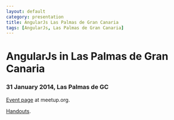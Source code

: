 ```yaml
---
layout: default
category: presentation
title: AngularJs Las Palmas de Gran Canaria
tags: [AngularJs, Las Palmas de Gran Canaria]
---
```


# AngularJs in Las Palmas de Gran Canaria
### 31 January 2014, Las Palmas de GC

[Event page](http://www.meetup.com/recrea-sessions/events/161900552/) at meetup.org.

[Handouts](/blog/angular-js/handouts.html).
